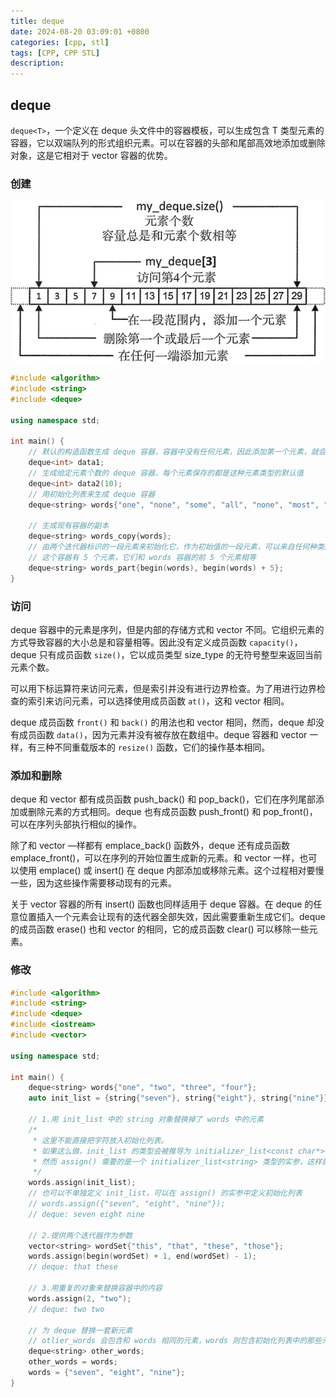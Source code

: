 ```yaml
---
title: deque
date: 2024-08-20 03:09:01 +0800
categories: [cpp, stl]
tags: [CPP, CPP STL]
description: 
---
```

## deque

`deque<T>`，一个定义在 deque 头文件中的容器模板，可以生成包含 T 类型元素的容器，它以双端队列的形式组织元素。可以在容器的头部和尾部高效地添加或删除对象，这是它相对于 vector 容器的优势。

### 创建

![img](/assets/media/pictures/cpp/deque.assets/2-1P912112354246.jpg)

```c++
#include <algorithm>
#include <string>
#include <deque>

using namespace std;

int main() {
    // 默认的构造函数生成 deque 容器，容器中没有任何元素，因此添加第一个元素，就会导致内存的分配
    deque<int> data1;
    // 生成给定元素个数的 deque 容器，每个元素保存的都是这种元素类型的默认值
    deque<int> data2(10);
    // 用初始化列表来生成 deque 容器
    deque<string> words{"one", "none", "some", "all", "none", "most", "many"};

    // 生成现有容器的副本
    deque<string> words_copy{words};
    // 由两个迭代器标识的一段元素来初始化它，作为初始值的一段元素，可以来自任何种类的容器，不需要一定是 deque
    // 这个容器有 5 个元素，它们和 words 容器的前 5 个元素相等
    deque<string> words_part{begin(words), begin(words) + 5};
}
```

### 访问

deque 容器中的元素是序列，但是内部的存储方式和 vector 不同。它组织元素的方式导致容器的大小总是和容量相等。因此没有定义成员函数 `capacity()`，deque 只有成员函数 `size()`，它以成员类型 size_type 的无符号整型来返回当前元素个数。

可以用下标运算符来访问元素，但是索引并没有进行边界检查。为了用进行边界检查的索引来访问元素，可以选择使用成员函数 `at()`，这和 vector 相同。

deque 成员函数 `front()` 和 `back()` 的用法也和 vector 相同，然而，deque 却没有成员函数 `data()`，因为元素并没有被存放在数组中。deque 容器和 vector 一样，有三种不同重载版本的 `resize()` 函数，它们的操作基本相同。

### 添加和删除

deque 和 vector 都有成员函数 push_back() 和 pop_back()，它们在序列尾部添加或删除元素的方式相同。deque 也有成员函数 push_front() 和 pop_front()，可以在序列头部执行相似的操作。

除了和 vector —样都有 emplace_back() 函数外，deque 还有成员函数 emplace_front()，可以在序列的开始位置生成新的元素。和 vector 一样，也可以使用 emplace() 或 insert() 在 deque 内部添加或移除元素。这个过程相对要慢一些，因为这些操作需要移动现有的元素。

关于 vector 容器的所有 insert() 函数也同样适用于 deque 容器。在 deque 的任意位置插入一个元素会让现有的迭代器全部失效，因此需要重新生成它们。deque 的成员函数 erase() 也和 vector 的相同，它的成员函数 clear() 可以移除一些元素。

### 修改

```c++
#include <algorithm>
#include <string>
#include <deque>
#include <iostream>
#include <vector>

using namespace std;

int main() {
    deque<string> words{"one", "two", "three", "four"};
    auto init_list = {string{"seven"}, string{"eight"}, string{"nine"}};

    // 1.用 init_list 中的 string 对象替换掉了 words 中的元素
    /*
     * 这里不能直接把字符放入初始化列表。
     * 如果这么做，init_list 的类型会被推导为 initializer_list<const char*>，
     * 然而 assign() 需要的是一个 initializer_list<string> 类型的实参，这样就无法通过编译。
     */
    words.assign(init_list);
    // 也可以不单独定义 init_list，可以在 assign() 的实参中定义初始化列表
    // words.assign({"seven", "eight", "nine"});
    // deque: seven eight nine

    // 2.提供两个迭代器作为参数
    vector<string> wordSet{"this", "that", "these", "those"};
    words.assign(begin(wordSet) + 1, end(wordSet) - 1);
    // deque: that these

    // 3.用重复的对象来替换容器中的内容
    words.assign(2, "two");
    // deque: two two

    // 为 deque 替换一套新元素
    // otlier_words 会包含和 words 相同的元素，words 则包含初始化列表中的那些元素
    deque<string> other_words;
    other_words = words;
    words = {"seven", "eight", "nine"};
}
```
